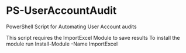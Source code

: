 # PS-UserAccountAudit
PowerShell Script for Automating User Account audits

This script requires the ImportExcel Module to save results
To install the module run
Install-Module -Name ImportExcel

